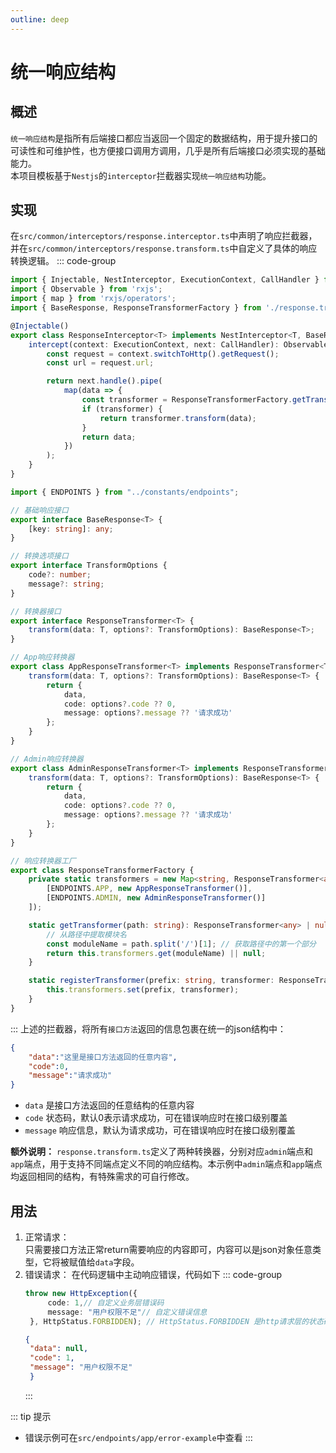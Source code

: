 ```yaml
---
outline: deep
---
```


# 统一响应结构
## 概述
`统一响应结构`是指所有后端接口都应当返回一个固定的数据结构，用于提升接口的可读性和可维护性，也方便接口调用方调用，几乎是所有后端接口必须实现的基础能力。   
本项目模板基于`Nestjs`的`interceptor`拦截器实现`统一响应结构`功能。

## 实现
在`src/common/interceptors/response.interceptor.ts`中声明了响应拦截器，并在`src/common/interceptors/response.transform.ts`中自定义了具体的响应转换逻辑。
::: code-group
```ts [response.interceptor.ts]
import { Injectable, NestInterceptor, ExecutionContext, CallHandler } from '@nestjs/common';
import { Observable } from 'rxjs';
import { map } from 'rxjs/operators';
import { BaseResponse, ResponseTransformerFactory } from './response.transform';

@Injectable()
export class ResponseInterceptor<T> implements NestInterceptor<T, BaseResponse<T>> {
	intercept(context: ExecutionContext, next: CallHandler): Observable<BaseResponse<T>> {
		const request = context.switchToHttp().getRequest();
		const url = request.url;

		return next.handle().pipe(
			map(data => {
				const transformer = ResponseTransformerFactory.getTransformer(url);
				if (transformer) {
					return transformer.transform(data);
				}
				return data;
			})
		);
	}
}

```
```ts [response.transform.ts]
import { ENDPOINTS } from "../constants/endpoints";

// 基础响应接口
export interface BaseResponse<T> {
	[key: string]: any;
}

// 转换选项接口
export interface TransformOptions {
	code?: number;
	message?: string;
}

// 转换器接口
export interface ResponseTransformer<T> {
	transform(data: T, options?: TransformOptions): BaseResponse<T>;
}

// App响应转换器
export class AppResponseTransformer<T> implements ResponseTransformer<T> {
	transform(data: T, options?: TransformOptions): BaseResponse<T> {
		return {
			data,
			code: options?.code ?? 0,
			message: options?.message ?? '请求成功'
		};
	}
}

// Admin响应转换器
export class AdminResponseTransformer<T> implements ResponseTransformer<T> {
	transform(data: T, options?: TransformOptions): BaseResponse<T> {
		return {
			data,
			code: options?.code ?? 0,
			message: options?.message ?? '请求成功'
		};
	}
}

// 响应转换器工厂
export class ResponseTransformerFactory {
	private static transformers = new Map<string, ResponseTransformer<any>>([
		[ENDPOINTS.APP, new AppResponseTransformer()],
		[ENDPOINTS.ADMIN, new AdminResponseTransformer()]
	]);

	static getTransformer(path: string): ResponseTransformer<any> | null {
		// 从路径中提取模块名
		const moduleName = path.split('/')[1]; // 获取路径中的第一个部分
		return this.transformers.get(moduleName) || null;
	}

	static registerTransformer(prefix: string, transformer: ResponseTransformer<any>) {
		this.transformers.set(prefix, transformer);
	}
}


```
:::
上述的拦截器，将所有`接口方法`返回的信息包裹在统一的json结构中：
```json
{
    "data":"这里是接口方法返回的任意内容",
    "code":0,
    "message":"请求成功"
}
```
- `data` 是接口方法返回的任意结构的任意内容
- `code` 状态码，默认0表示请求成功，可在错误响应时在接口级别覆盖
- `message` 响应信息，默认为请求成功，可在错误响应时在接口级别覆盖

**额外说明：** `response.transform.ts`定义了两种转换器，分别对应`admin`端点和`app`端点，用于支持不同端点定义不同的响应结构。本示例中`admin`端点和`app`端点均返回相同的结构，有特殊需求的可自行修改。

## 用法
1. 正常请求：   
   只需要接口方法正常return需要响应的内容即可，内容可以是json对象任意类型，它将被赋值给`data`字段。
2. 错误请求：
   在代码逻辑中主动响应错误，代码如下
   ::: code-group
   ```ts [ts代码]
   throw new HttpException({
        code: 1,// 自定义业务层错误码
        message: "用户权限不足"// 自定义错误信息
    }, HttpStatus.FORBIDDEN); // HttpStatus.FORBIDDEN 是http请求层的状态码
   ```
   ```json [响应json]
   {
    "data": null,
    "code": 1,
    "message": "用户权限不足"
    }
   ```
   :::

::: tip 提示
- 错误示例可在`src/endpoints/app/error-example`中查看
:::